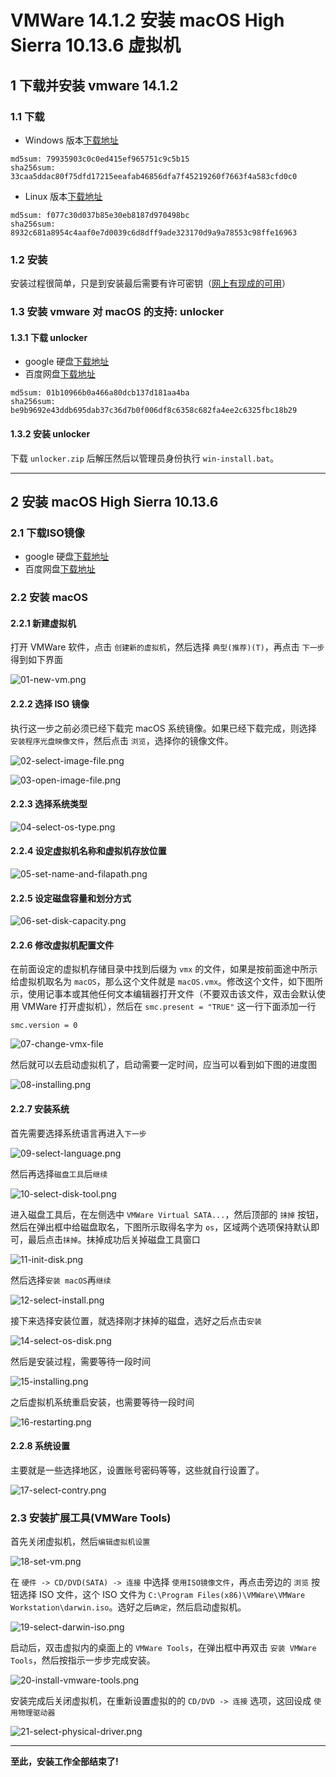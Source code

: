 VMWare 14.1.2 安装 macOS High Sierra 10.13.6 虚拟机
===================================================

## 1 下载并安装 vmware 14.1.2

### 1.1 下载

* Windows 版本[下载地址](http://download3.vmware.com/software/wkst/file/VMware-workstation-full-14.1.2-8497320.exe)

```
md5sum: 79935903c0c0ed415ef965751c9c5b15
sha256sum: 33caa5ddac80f75dfd17215eeafab46856dfa7f45219260f7663f4a583cfd0c0
```

* Linux 版本[下载地址](http://download3.vmware.com/software/wkst/file/VMware-Workstation-Full-14.1.2-8497320.x86_64.bundle)

```
md5sum: f077c30d037b85e30eb8187d970498bc
sha256sum: 8932c681a8954c4aaf0e7d0039c6d8dff9ade323170d9a9a78553c98ffe16963
```
### 1.2 安装

安装过程很简单，只是到安装最后需要有许可密钥（[网上有现成的可用](https://www.baidu.com/s?ie=utf-8&f=3&rsv_bp=1&rsv_idx=1&tn=baidu&wd=vmware%2014%20%E5%AF%86%E9%92%A5&oq=vmware%252014&rsv_pq=84d563ad0000fbdf&rsv_t=18dcXH7Ve4XYyqVZFsdWJa2NTt7AXXl85LnnfUgzgdra7KGO%2FrQu2clxf%2F8&rqlang=cn&rsv_enter=1&rsv_sug3=2&rsv_sug1=2&rsv_sug7=100&rsv_sug2=1&prefixsug=vmware%252014%2520&rsp=0&inputT=844&rsv_sug4=1296&rsv_sug=1)）

### 1.3 安装 vmware 对 macOS 的支持: unlocker

#### 1.3.1 下载 unlocker

* google 硬盘[下载地址](https://drive.google.com/open?id=1C3glzUEv0NCYb9uo0FZL_XvukGYs5yC8)
* 百度网盘[下载地址](TODO)

```
md5sum: 01b10966b0a466a80dcb137d181aa4ba
sha256sum: be9b9692e43ddb695dab37c36d7b0f006df8c6358c682fa4ee2c6325fbc18b29
```

#### 1.3.2 安装 unlocker

下载 `unlocker.zip` 后解压然后以管理员身份执行 `win-install.bat`。


---


## 2 安装 macOS High Sierra 10.13.6


### 2.1 下载ISO镜像

* google 硬盘[下载地址](https://drive.google.com/open?id=1q8cWD1rJoKTExsehx3-wnwEq7SNCMeY7)
* 百度网盘[下载地址](TODO)

### 2.2 安装 macOS

#### 2.2.1 新建虚拟机

打开 VMWare 软件，点击 `创建新的虚拟机`，然后选择 `典型(推荐)(T)`，再点击 `下一步` 得到如下界面

![01-new-vm.png](./vmware-macos/01-new-vm.PNG)

#### 2.2.2 选择 ISO 镜像

执行这一步之前必须已经下载完 macOS 系统镜像。如果已经下载完成，则选择 `安装程序光盘映像文件`，然后点击 `浏览`，选择你的镜像文件。

![02-select-image-file.png](./vmware-macos/02-select-image-file.PNG)

![03-open-image-file.png](./vmware-macos/03-open-image-file.PNG)

#### 2.2.3 选择系统类型

![04-select-os-type.png](./vmware-macos/04-select-os-type.PNG)

#### 2.2.4 设定虚拟机名称和虚拟机存放位置

![05-set-name-and-filapath.png](./vmware-macos/05-set-name-and-filepath.PNG)

#### 2.2.5 设定磁盘容量和划分方式

![06-set-disk-capacity.png](./vmware-macos/06-set-disk-capacity.PNG)

#### 2.2.6 修改虚拟机配置文件

在前面设定的虚拟机存储目录中找到后缀为 `vmx` 的文件，如果是按前面途中所示给虚拟机取名为 `macOS`，那么这个文件就是 `macOS.vmx`。修改这个文件，如下图所示，使用记事本或其他任何文本编辑器打开文件（不要双击该文件，双击会默认使用 VMWare 打开虚拟机），然后在 `smc.present = "TRUE"` 这一行下面添加一行

```
smc.version = 0
```

![07-change-vmx-file](./vmware-macos/07-change-vmx-file.PNG)

然后就可以去启动虚拟机了，启动需要一定时间，应当可以看到如下图的进度图

![08-installing.png](./vmware-macos/08-installing.PNG)

#### 2.2.7 安装系统

首先需要选择系统语言再进入`下一步`

![09-select-language.png](./vmware-macos/09-select-language.PNG)

然后再选择`磁盘工具`后`继续`

![10-select-disk-tool.png](./vmware-macos/10-select-disk-tool.PNG)

进入磁盘工具后，在左侧选中 `VMWare Virtual SATA...`，然后顶部的 `抹掉` 按钮，然后在弹出框中给磁盘取名，下图所示取得名字为 `os`，区域两个选项保持默认即可，最后点击`抹掉`。抹掉成功后关掉磁盘工具窗口

![11-init-disk.png](./vmware-macos/11-init-disk.PNG)

然后选择`安装 macOS`再`继续`

![12-select-install.png](./vmware-macos/12-select-install.PNG)

接下来选择安装位置，就选择刚才抹掉的磁盘，选好之后点击`安装`

![14-select-os-disk.png](./vmware-macos/14-select-os-disk.PNG)

然后是安装过程，需要等待一段时间

![15-installing.png](./vmware-macos/15-installing.PNG)

之后虚拟机系统重启安装，也需要等待一段时间

![16-restarting.png](./vmware-macos/16-restarting.PNG)

#### 2.2.8 系统设置

主要就是一些选择地区，设置账号密码等等，这些就自行设置了。

![17-select-contry.png](./vmware-macos/17-select-country.PNG)

### 2.3 安装扩展工具(VMWare Tools)

首先关闭虚拟机，然后`编辑虚拟机设置`

![18-set-vm.png](./vmware-macos/18-set-vm.PNG)

在 `硬件 -> CD/DVD(SATA) -> 连接` 中选择 `使用ISO镜像文件`，再点击旁边的 `浏览` 按钮选择 ISO 文件，这个 ISO 文件为 `C:\Program Files(x86)\VMWare\VMWare Workstation\darwin.iso`。选好之后`确定`，然后启动虚拟机。

![19-select-darwin-iso.png](./vmware-macos/19-select-darwin-iso.PNG)

启动后，双击虚拟内的桌面上的 `VMWare Tools`，在弹出框中再双击 `安装 VMWare Tools`，然后按指示一步步完成安装。

![20-install-vmware-tools.png](./vmware-macos/20-install-vmware-tools.PNG)

安装完成后关闭虚拟机，在重新设置虚拟的的 `CD/DVD -> 连接` 选项，这回设成 `使用物理驱动器`

![21-select-physical-driver.png](./vmware-macos/21-select-physical-driver.PNG)


---


**至此，安装工作全部结束了!**
